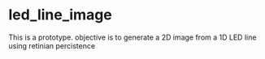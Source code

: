 # led_line_image

This is a prototype. 
objective is to generate a 2D image from a 1D LED line using retinian percistence 
